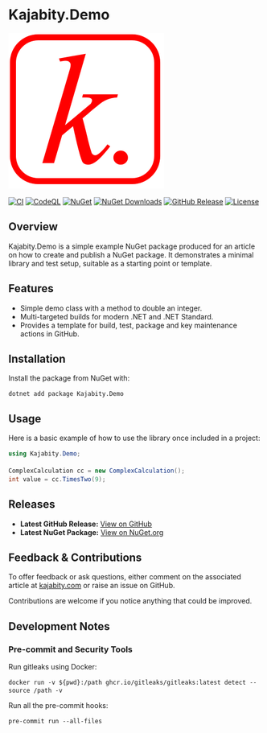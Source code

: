 ﻿Kajabity.Demo
=============

![Kajabity.Demo logo](kajabity.demo.logo.png)

[![CI](https://github.com/kajabity/Kajabity.Demo/actions/workflows/ci.yml/badge.svg)](https://github.com/kajabity/Kajabity.Demo/actions/workflows/ci.yml)
[![CodeQL](https://github.com/kajabity/Kajabity.Demo/actions/workflows/codeql.yml/badge.svg)](https://github.com/kajabity/Kajabity.Demo/actions/workflows/codeql.yml)
[![NuGet](https://img.shields.io/nuget/v/Kajabity.Demo.svg)](https://www.nuget.org/packages/Kajabity.Demo/)
[![NuGet Downloads](https://img.shields.io/nuget/dt/Kajabity.Demo.svg)](https://www.nuget.org/packages/Kajabity.Demo/)
[![GitHub Release](https://img.shields.io/github/v/release/kajabity/Kajabity.Demo.svg)](https://github.com/kajabity/Kajabity.Demo/releases)
[![License](https://img.shields.io/github/license/kajabity/Kajabity.Demo.svg)](https://github.com/kajabity/Kajabity.Demo/blob/main/LICENSE)

Overview
--------

Kajabity.Demo is a simple example NuGet package produced for an article on how to create and
publish a NuGet package. It demonstrates a minimal library and test setup, suitable as a starting
point or template.

Features
--------

- Simple demo class with a method to double an integer.
- Multi-targeted builds for modern .NET and .NET Standard.
- Provides a template for build, test, package and key maintenance actions in GitHub.

Installation
------------

Install the package from NuGet with:

```shell
dotnet add package Kajabity.Demo
```

Usage
-----

Here is a basic example of how to use the library once included in a project:

```csharp
using Kajabity.Demo;

ComplexCalculation cc = new ComplexCalculation();
int value = cc.TimesTwo(9);
```

Releases
--------

- **Latest GitHub Release:** [View on GitHub](https://github.com/kajabity/Kajabity.Demo/releases/latest)
- **Latest NuGet Package:** [View on NuGet.org](https://www.nuget.org/packages/Kajabity.Demo/)

Feedback & Contributions
-------------------------

To offer feedback or ask questions, either comment on the associated article
at [kajabity.com](https://www.kajabity.com/) or raise an issue on GitHub.

Contributions are welcome if you notice anything that could be improved.

Development Notes
-----------------

### Pre-commit and Security Tools

Run gitleaks using Docker:

```shell
docker run -v ${pwd}:/path ghcr.io/gitleaks/gitleaks:latest detect --source /path -v
```

Run all the pre-commit hooks:

```shell
pre-commit run --all-files
```
